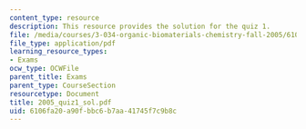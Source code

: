 ```yaml
---
content_type: resource
description: This resource provides the solution for the quiz 1.
file: /media/courses/3-034-organic-biomaterials-chemistry-fall-2005/6106fa20a90fbbc6b7aa41745f7c9b8c_2005_quiz1_sol.pdf
file_type: application/pdf
learning_resource_types:
- Exams
ocw_type: OCWFile
parent_title: Exams
parent_type: CourseSection
resourcetype: Document
title: 2005_quiz1_sol.pdf
uid: 6106fa20-a90f-bbc6-b7aa-41745f7c9b8c
---
```

